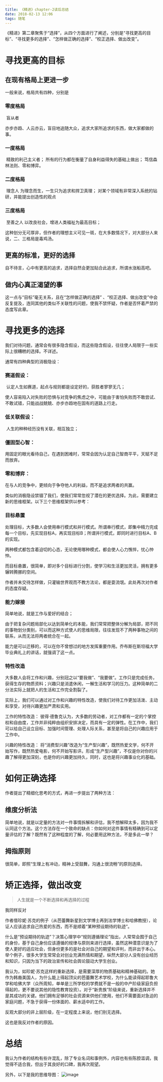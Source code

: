```yaml
---
title: 《精进》chapter-2读后总结
date: 2018-02-13 12:06
tags: 随笔
---
```


《精进》第二章聚焦于“选择”，从四个方面进行了阐述，分别是“寻找更高的目标”、“寻找更多的选择”、“怎样做正确的选择”、“校正选择、做出改变”。
<!--more-->

# 寻找更高的目标

## 在现有格局上更进一步

一般来说，格局共有四种，分别是

### 零度格局

​       盲从者

​       亦步亦趋、人云亦云，盲目地追随大众，追求大家所追求的东西，做大家都做的事。

### 一度格局

​       精致的利己主义者；
所有的行为都在衡量了自身利益得失的基础上做出；
笃信森林法则、零和博弈。

### 二度格局

​       理念人
为理念而生，一生只为追求和捍卫真理；
对某个领域有非常深入系统的钻研，并能提出创造性的观点

### 三度格局

​       至善之人
以改良社会，增进人类福祉为最高目标；


这种划分无可厚非，但作者的理想主义可见一斑，在大多数情况下，对大部分人来说，二、三格局是毒鸡汤。

## 更高的标准，更好的选择

​       自不待言，心中有更高的追求，选择自然会更加贴合此追求，所谓水涨船高吧。

## 做内心真正渴望的事

这一点与“目标”毫无关系，且在“怎样做正确的选择” 、“校正选择、做出改变”中会反复提及，连同其他的类似不关联性的问题，使我不禁怀疑，作者是否怀着严禁的态度写此章。

 

# 寻找更多的选择

我们对待问题，通常会有很多隐含假设，而这些隐含假设，往往使人局限于一些实际上很糟糕的选择。不详述。

通常有四种典型的消极隐设：

### 赛道假设：

​              认定人生如赛道，起点与规则都是设定好的，获胜者寥寥无几；

使人容易陷入对失败的恐惧与对竞争的焦虑之中，可能由于害怕失败而不敢尝试、不敢试错，只能战战兢兢、亦步亦趋地在固有的道路上行走。

### 低关联假设：

​           人生的种种经历没有关联，相互独立；

### 僵固型心智：

用固定的眼光看待自己，在遇到困难时，常常会因为认定自己智商平平，天赋不足而放弃。

### 零和博弈：

在与人的竞争中，更倾向于争夺他人的利益，而不是追求两者的共赢。

 

类似的消极隐设禁锢了我们，使我们常常忽视了潜在的更优选择。为此，需要建立新的思维框架。以下三个思维框架供以参考：

### 目标悬置

处理目标，大多数人会使用串行模式和并行模式。所谓串行模式，即集中精力完成每一个目标，先实现目标A，再实现目标B；所谓并行模式，即同时进行目标A、B的实现。

两种模式都包含着迫切的心态，无论使用哪种模式，都会使人心力憔悴，忧心忡忡。

而目标悬置，很简单，即对多个目标进行分割，使学习和生活更加灵活，拥有更多辗转腾挪的空间。

作者并未交待怎样做，只灌输世界观而不教方法论，都是耍流氓。此处再次对作者的态度存疑。

### 能力嫁接

简单地说，就是工作与爱好的结合；

由于把复杂问题局部化以达到简单化的本能，我们常常把整体分解为局部，把不同的事物划分类别，可以而这种方式使人的思维局限，往往发现不了两种事物之间的联系，从而无法将两者统合在一起。

能力是可以迁移的，可以在你不曾想过的地方发挥重要作用。乔布斯在斯坦福大学毕业典礼上的讲话，就强调了这一点。

### 特性改造

大多数人会将工作和兴趣，分别冠之以“要我做”、“我要做”。工作只是完成任务，获得生存的物质资料；兴趣只是消遣休闲，一解生活和学习的压力。这种简单的二分法实际上就把人的生活和工作完全割裂了。

实际上，我们可以通过对工作和兴趣的特性改造，使我们对待工作更加活泼、主动和享受，对待兴趣更加严肃和实用。

工作的特性改造：
彼得·德鲁克认为，大多数的劳动者，对工作都有一定的个掌控权和自由度，工作并非纯粹由组织安排决定，而具有一定的弹性。在工作中，我们可以给自己设立目标、加强时间管理、处理人际关系，甚至是将自己的兴趣应用于工作中。

兴趣的特性改造：
将“消费型兴趣”改造为“生产型兴趣”，既然热爱文学，何不开始写作，既然热爱电影，何不开始写影评。形成“生产型兴趣”，不仅是你对你的兴趣了解得更加深刻，也是你的兴趣更加持久，同时，这也是将兴趣事业化的基础。


# 如何正确选择

作者提出了精细化思考的方式，再进一步提出了两种方法：

## 维度分析法

简单地说，就是以定量的方法对一件事情拆解和评估，我不想解释太多，因为我不认同这个方法。这个方法存在一个致命的缺点：你如何对这件事情有精确到可以定量评估的了解？既然有了这种程度的了解，何必要用这种方法，不是多此一举？

## 拇指原则

很简单，即照“生理上有冲动，精神上受鼓舞，沟通上很流畅”的原则选择。

# 矫正选择，做出改变

>人生就是一个不断选择和再选择的过程

我同样反对

作者借珍妮·苏克的例子（从芭蕾舞新星到文学博士再到法学博士和哈佛教授），论证人应该追求自己热爱的东西，而不是顺着“某种预设期待的轨迹”。

什么是“预设期待的轨迹”？决策心理学中“规则遵循理论”指出，人常常会囿于自己的身份，基于自己身份应该遵循的规律与原则来进行选择，虽然这种潜意识是为了使人更好的适应社会，但身份更多的是社会对自己的期望和评判，而非出于本心。举个例子，很多大学生常常会对创业充满热情和期望，纵然大部分人没有创业经历和知识，只因为当下的政治宣传和社会舆论鼓动大学生创业。

我认为，如珍妮·苏克这样的重新选择，是需要深厚的物质基础和精神基础的。她作为韩裔美国人，为什么能上得起顶尖的芭蕾舞艺术学校，为什么能读得起耶鲁大学和哈佛大学（众所周知，单单是三所学校的学费就不是一般的中产阶级家庭负担得起的，更不要说其他的隐性教育投资）。对于“新贵族”阶级来说，重新选择并不是其成功的关键。他们拥有足够的社会资源来供他们使用，他们不需要面对急迫的家庭问题，不急于获得一份体面的、薪水适中的工作。

反观大部分的非上层阶级，在一定程度上来说，他们别无选择。

这也是我反对作者的原因。


# 总结

我认为作者的结构有些许混乱，除了专业名词和事例外，内容也有些陈腔滥调，我觉得不适合我，但出于其良好的口碑，我再次观望。



另外，以下是我的思维导图：
![image](https://raw.githubusercontent.com/Shiyuang-scu/blog_img/master/swdt.png)


